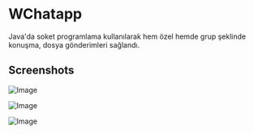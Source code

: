 # WChatapp
Java'da soket programlama kullanılarak hem özel hemde grup şeklinde konuşma, dosya gönderimleri sağlandı.
## Screenshots

![Image](https://orucyusa.github.io/WChatapp/blob/main/ekran1.png)

![Image](https://orucyusa.github.io/WChatapp/blob/main/ekran2.png)

![Image](https://orucyusa.github.io/WChatapp/blob/main/ekran3.png)
